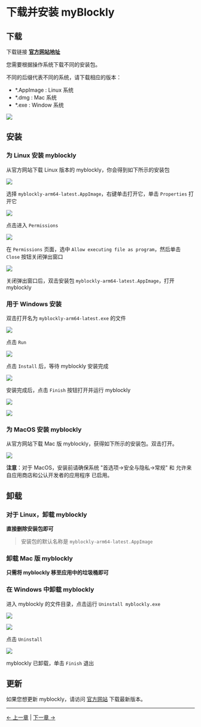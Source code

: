 # 下载并安装 myBlockly

## 下载

下载链接 **[官方网站地址](https://www.elephantrobotics.com/en/downloads/)**

您需要根据操作系统下载不同的安装包。

不同的后缀代表不同的系统，请下载相应的版本：

- \*.AppImage : Linux 系统
- \*.dmg : Mac 系统
- \*.exe : Window 系统

![](../../../resources/5-BasicApplication/5.2/5.2.1/img/download.png)

## 安装

### 为 Linux 安装 myblockly

从官方网站下载 Linux 版本的 myblockly，你会得到如下所示的安装包

![](../../../resources/5-BasicApplication/5.2/5.2.1/img/appimage.png)

选择 `myblockly-arm64-latest.AppImage`，右键单击打开它，单击 `Properties` 打开它

<img src="../../../resources/5-BasicApplication/5.2/5.2.1/img/appimage1.png"  />

点击进入 `Permissions`

<img src="../../../resources/5-BasicApplication/5.2/5.2.1/img/appimage2.png"  />

在 `Permissions` 页面，选中 `Allow executing file as program`，然后单击 `Close` 按钮关闭弹出窗口

<img src="../../../resources/5-BasicApplication/5.2/5.2.1/img/appimage3.png"  />

关闭弹出窗口后，双击安装包 `myblockly-arm64-latest.AppImage`，打开 myblockly

### 用于 Windows 安装

双击打开名为 `myblockly-arm64-latest.exe` 的文件

![](../../../resources/5-BasicApplication/5.2/5.2.1/img/install_1.png)

点击 `Run`

![](../../../resources/5-BasicApplication/5.2/5.2.1/img/install_2.png)

点击 `Install` 后，等待 myblockly 安装完成

![](../../../resources/5-BasicApplication/5.2/5.2.1/img/install_3.png)

安装完成后，点击 `Finish` 按钮打开并运行 myblockly

![](../../../resources/5-BasicApplication/5.2/5.2.1/img/install_4.png)

![](../../../resources/5-BasicApplication/5.2/5.2.1/img/install_5.png)

### 为 MacOS 安装 myblockly

从官方网站下载 Mac 版 myblockly，获得如下所示的安装包。双击打开。

![](../../../resources/5-BasicApplication/5.2/5.2.1/img/mac.png)

**注意**：对于 MacOS，安装前请确保系统 "首选项->安全与隐私->常规" 和 允许来自应用商店和公认开发者的应用程序 已启用。

## 卸载

### 对于 Linux，卸载 myblockly

**直接删除安装包即可**

> 安装包的默认名称是 `myblockly-arm64-latest.AppImage`

### 卸载 Mac 版 myblockly

**只需将 myblockly 移至应用中的垃圾桶即可**

### 在 Windows 中卸载 myblockly

进入 myblockly 的文件目录，点击运行 `Uninstall myblockly.exe`

<img src="../../../resources/5-BasicApplication/5.2/5.2.1/img/uninstall.png"  />

![](../../../resources/5-BasicApplication/5.2/5.2.1/img/uninstall_1.png)

点击 `Uninstall`

![](../../../resources/5-BasicApplication/5.2/5.2.1/img/uninstall_2.png)

myblockly 已卸载，单击 `Finish` 退出

## 更新

如果您想更新 myblockly，请访问 [官方网站](https://www.elephantrobotics.com/en/downloads/) 下载最新版本。

---

[← 上一章](./5.1.1-myBlocklyFirstUse.md) | [下一章 →](./5.1.3-interface_description.md)